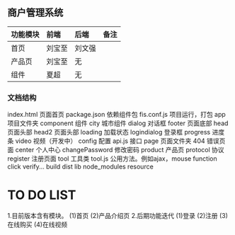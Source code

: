 <!--
* @Created Date       : 2016-11-14T11:13:25+08:00
* @Last Modified time : 2016-11-15T16:08:54+08:00
 -->



##  商户管理系统


| 功能模块 | 前端   | 后端   | 备注 |
|:---------|:-------|:-------|:-----|
| 首页     | 刘宝至 | 刘文强 |      |
| 产品页   | 刘宝至 | 无     |      |
| 组件     | 夏超   | 无     |      |



### 文档结构

  index.html                                                             页面首页
  package.json                                                           依赖组件包
  fis.conf.js                                                            项目运行，打包
    app                                                                  项目文件夹
      component                                                          组件
        city                                                             城市组件
        dialog                                                           对话框
        footer                                                           页面底部
        head                                                             页面头部
        head2                                                            页面头部
        loading                                                          加载状态
        logindialog                                                      登录框
        progress                                                         进度条
        video                                                            视频（开发中）
      config                                                             配置
        api.js                                                           接口
      page                                                               页面文件夹
        404                                                              错误页面
        center                                                           个人中心
        changePassword                                                   修改密码
        product                                                          产品页
        protocol                                                         协议
        register                                                         注册页面
      tool                                                               工具类
        tool.js                                                          公用方法。例如ajax，mouse function click verify...
    build
    dist
    lib
    node_modules
    resource

# TO DO LIST

1.目前版本含有模块。
  (1)首页
  (2)产品介绍页
2.后期功能迭代
  (1)登录
  (2)注册
  (3)在线购买
  (4)在线视频
